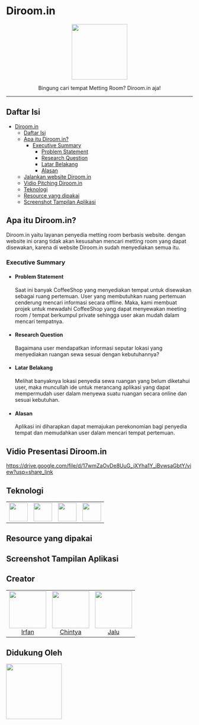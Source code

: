 # Diroom.in

<p align="center">
    <img width="150px" src=https://user-images.githubusercontent.com/84772741/205542836-6ce8f767-9323-421a-9df7-3364e5e0709f.png>
</p>

<p align="center">
    Bingung cari tempat Metting Room? Diroom.in aja! 
</p>

<hr/>

## Daftar Isi
- [Diroom.in](#Diroom.in)
  - [Daftar Isi](#daftar-isi)
  - [Apa itu Diroom.in?](#apa-itu-Diroom.in)
    - [Executive Summary](#summary)
      - [Problem Statement](#)
      - [Research Question](#)
      - [Latar Belakang](#)
      - [Alasan](#)
  - [Jalankan website Diroom.in](#)
  - [Vidio Pitching Diroom.in](#)
  - [Teknologi](#)
  - [Resource yang dipakai](#)
  - [Screenshot Tampilan Aplikasi](#)


## Apa itu Diroom.in?
<p>Diroom.in yaitu layanan penyedia metting room berbasis website. dengan website ini orang tidak akan kesusahan mencari metting room yang dapat disewakan, karena di website Diroom.in sudah menyediakan semua itu.</p>

### Executive Summary
  - #### Problem Statement
    <p>Saat ini banyak CoffeeShop yang menyediakan tempat untuk disewakan sebagai ruang pertemuan. User yang membutuhkan ruang pertemuan cenderung mencari informasi secara offline. Maka, kami membuat projek untuk mewadahi CoffeeShop yang dapat menyewakan meeting room / tempat berkumpul private sehingga user akan mudah dalam mencari tempatnya.</p>
  - #### Research Question
    <p>Bagaimana user mendapatkan informasi seputar lokasi yang menyediakan ruangan sewa sesuai dengan kebutuhannya?</p>
  - #### Latar Belakang
    <p>Melihat banyaknya lokasi penyedia sewa ruangan yang belum diketahui user, maka muncullah ide untuk merancang aplikasi yang dapat mempermudah user dalam menyewa suatu ruangan secara online dan sesuai kebutuhan.</p>
  - #### Alasan
    <p>Aplikasi ini diharapkan dapat memajukan perekonomian bagi penyedia tempat dan memudahkan user dalam mencari tempat pertemuan.</p>

## Vidio Presentasi Diroom.in
https://drive.google.com/file/d/17wmZaOvDe8UuG_jXYha1Y_iBvwsaGbtY/view?usp=share_link


## Teknologi
<table>
  <tr>
    <td align="center"><img src="https://w7.pngwing.com/pngs/201/90/png-transparent-logo-html-html5.png" width="50px;" height="50px"; alt=""</td>
    <td align="center"><img src="https://cdn4.iconfinder.com/data/icons/social-media-logos-6/512/121-css3-512.png" width="50px;" height="50px"; alt=""</td>
    <td align="center"><img src="https://upload.wikimedia.org/wikipedia/commons/thumb/b/b2/Bootstrap_logo.svg/512px-Bootstrap_logo.svg.png" width="50px;"      height="50px"; alt=""</td>
    <td align="center"><img src="https://i.pinimg.com/originals/28/75/3d/28753ddf79d70042ba86564947e13bf5.png" width="50px;" height="50px"; alt=""</td>
  </tr>
</table>

## Resource yang dipakai
  
## Screenshot Tampilan Aplikasi

## Creator
<table>
  <tr>
    <td align="center"><a href="https://github.com/bintaaaa"><img src="https://avatars.githubusercontent.com/u/84772741?v=4" width="100px;" alt=""/><br/>Irfan</td>
    <td align="center"><a href="https://github.com/chintyadipta"><img src="https://avatars.githubusercontent.com/u/111208753?v=4" width="100px;" alt=""/><br/>Chintya</td>
    <td align="center"><a href="https://github.com/lulujal"><img src="https://avatars.githubusercontent.com/u/92596705?v=4" width="100px;" alt=""/><br/>Jalu</td>
  </tr>
</table>
<!-- markdownlint-restore -->

## Didukung Oleh
<a href="https://www.dicoding.com/"><img src="https://pti.upgris.ac.id/wp-content/uploads/2021/11/dicoding-logo-full.png" width="150px;" alt=""></a>
